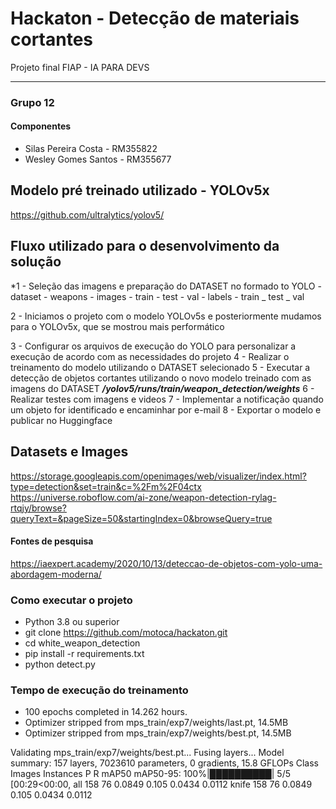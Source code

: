 # Hackaton - Detecção de materiais cortantes
Projeto final FIAP - IA PARA DEVS


****
### Grupo 12
#### Componentes
* Silas Pereira Costa - RM355822
* Wesley Gomes Santos - RM355677


## Modelo pré treinado utilizado - YOLOv5x
https://github.com/ultralytics/yolov5/

## Fluxo utilizado para o desenvolvimento da solução
*1 - Seleção das imagens e preparação do DATASET no formado to YOLO
     - dataset
        - weapons
           - images
              - train
              - test
              - val
          - labels
              - train
              _ test
              _ val
  
2 - Iniciamos o projeto com o modelo YOLOv5s e posteriormente mudamos para o YOLOv5x, que se mostrou mais performático

3 - Configurar os arquivos de execução do YOLO para personalizar a execução de acordo com as necessidades do projeto
4 - Realizar o treinamento do modelo utilizando o DATASET selecionado
5 - Executar a detecção de objetos cortantes utilizando o novo modelo treinado com as imagens do DATASET
     ***/yolov5/runs/train/weapon_detection/weights***
6 - Realizar testes com imagens e videos
7 - Implementar a notificação quando um objeto for identificado e encaminhar por e-mail
8 - Exportar o modelo e publicar no Huggingface

## Datasets e Images
https://storage.googleapis.com/openimages/web/visualizer/index.html?type=detection&set=train&c=%2Fm%2F04ctx
https://universe.roboflow.com/ai-zone/weapon-detection-rylag-rtqjy/browse?queryText=&pageSize=50&startingIndex=0&browseQuery=true


#### Fontes de pesquisa
https://iaexpert.academy/2020/10/13/deteccao-de-objetos-com-yolo-uma-abordagem-moderna/


### Como executar o projeto
- Python 3.8 ou superior
- git clone https://github.com/motoca/hackaton.git
- cd white_weapon_detection
- pip install -r requirements.txt
- python detect.py

### Tempo de execução do treinamento
- 100 epochs completed in 14.262 hours.
- Optimizer stripped from mps_train/exp7/weights/last.pt, 14.5MB
- Optimizer stripped from mps_train/exp7/weights/best.pt, 14.5MB

Validating mps_train/exp7/weights/best.pt...
Fusing layers... 
Model summary: 157 layers, 7023610 parameters, 0 gradients, 15.8 GFLOPs
                 Class     Images  Instances          P          R      mAP50   mAP50-95: 100%|██████████| 5/5 [00:29<00:00, 
                   all        158         76     0.0849      0.105     0.0434     0.0112
                 knife        158         76     0.0849      0.105     0.0434     0.0112
